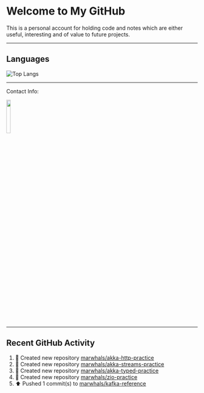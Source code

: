 # Welcome to My GitHub

This is a personal account for holding code and notes which are either useful, interesting and of value to future projects.

---
## Languages

![Top Langs](https://github-readme-stats.vercel.app/api/top-langs/?username=marwhals&layout=compact&bg_color=282c34&text_color=ffffff&title_color=ff5733)
 
---
Contact Info:

<a href="https://www.linkedin.com/in/marjanmubarok/">
  <img src="https://upload.wikimedia.org/wikipedia/commons/0/01/LinkedIn_Logo.svg" width="15%">
</a>

---

## Recent GitHub Activity

<!--RECENT_ACTIVITY:start-->
1. 📔 Created new repository [marwhals/akka-http-practice](https://github.com/marwhals/akka-http-practice)<br>
2. 📔 Created new repository [marwhals/akka-streams-practice](https://github.com/marwhals/akka-streams-practice)<br>
3. 📔 Created new repository [marwhals/akka-typed-practice](https://github.com/marwhals/akka-typed-practice)<br>
4. 📔 Created new repository [marwhals/zio-practice](https://github.com/marwhals/zio-practice)<br>
5. ⬆️ Pushed 1 commit(s) to [marwhals/kafka-reference](https://github.com/marwhals/kafka-reference)<br>
<!--RECENT_ACTIVITY:end-->
